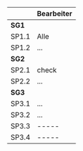|  | Bearbeiter |
|--|--|
| **SG1** |  |
|  SP1.1| Alle |
|  SP1.2| ... |
| **SG2** |  |
|  SP2.1| check |
|  SP2.2| ... |
| **SG3** |  |
|  SP3.1| ... |
|  SP3.2| ... |
|  SP3.3| ----- |
|  SP3.4| ----- |
